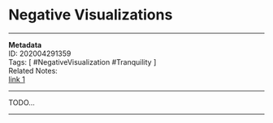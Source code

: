 # Negative Visualizations  
---
**Metadata**  
ID: 202004291359  
Tags: [ #NegativeVisualization #Tranquility ]  
Related Notes:  
[link 1](N/A)  

---

TODO...

---

[AGuideToTheGoodLife]: . "William B. Irvine *A Guide to the Good Life: The Ancient Art of Stoic Joy*)"  
